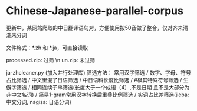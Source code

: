 # Chinese-Japanese-parallel-corpus
更新中，某网站爬取的中日翻译语句对，方便使用按50音做了整合，仅对齐未清洗未分词

文件格式：*.zh 和 \*.ja，可直接读取


processed.zip: 过筛 \n
un.zip: 未过筛

ja-zhcleaner.py (加入并行处理库)
筛选方法：
常用汉字筛选 / 
数字、字母、符号占比筛选 / 
中文里混了日语筛选 / 
中日语料长度比筛选 / 
#极其特殊符号筛选 / 
生僻字筛选 / 
相同连续子串筛选(长度大于一个成语（4）,不是日期 且不是大部分为非中文名词) / 
简易1-gram常用汉字转换后重叠比例筛选 / 
实词占比差筛选(jieba:中文分词, nagisa: 日语分词)
